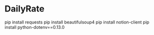 # DailyRate

pip install requests
pip install beautifulsoup4
pip install notion-client
pip install python-dotenv==0.13.0 